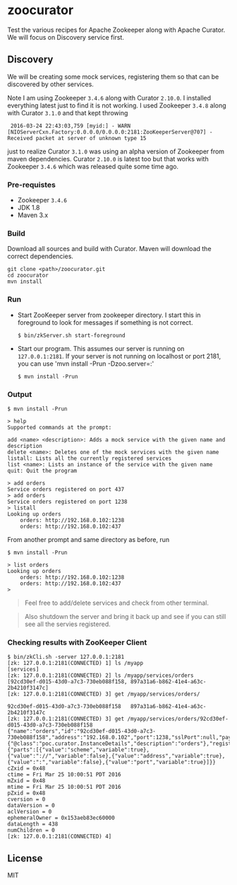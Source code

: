 # zoocurator

Test the various recipes for Apache Zookeeper along with Apache Curator.
We will focus on Discovery service first.

## Discovery
We will be creating some mock services, registering them so that can be discovered by other services.

Note I am using Zookeeper `3.4.6` along with Curator `2.10.0`.
I installed everything latest just to find it is not working. I used Zookeeper `3.4.8` along with Curator `3.1.0` and that kept throwing

     2016-03-24 22:43:03,759 [myid:] - WARN  [NIOServerCxn.Factory:0.0.0.0/0.0.0.0:2181:ZooKeeperServer@707] - Received packet at server of unknown type 15

just to realize Curator `3.1.0` was using an alpha version of Zookeeper from maven dependencies. Curator `2.10.0` is latest too but that works with Zookeeper `3.4.6` which was released quite some time ago.

### Pre-requistes
- Zookeeper `3.4.6`
- JDK 1.8
- Maven 3.x

### Build
Download all sources and build with Curator. Maven will download the correct dependencies.

    git clone <path>/zoocurator.git
    cd zoocurator
    mvn install

### Run
- Start ZooKeeper server from zookeeper directory. I start this in foreground to look for messages if something is not correct.

      $ bin/zkServer.sh start-foreground

- Start our program.
This assumes our server is running on `127.0.0.1:2181`. If your server is not running on localhost or port 2181, you can use 'mvn install -Prun -Dzoo.server=<server>:<port>'

      $ mvn install -Prun

### Output

    $ mvn install -Prun

    > help
    Supported commands at the prompt:

    add <name> <description>: Adds a mock service with the given name and description
    delete <name>: Deletes one of the mock services with the given name
    listall: Lists all the currently registered services
    list <name>: Lists an instance of the service with the given name
    quit: Quit the program

    > add orders
    Service orders registered on port 437
    > add orders
    Service orders registered on port 1238
    > listall
    Looking up orders
    	orders: http://192.168.0.102:1238
    	orders: http://192.168.0.102:437

From another prompt and same directory as before, run

    $ mvn install -Prun

    > list orders
    Looking up orders
    	orders: http://192.168.0.102:1238
    	orders: http://192.168.0.102:437
    >

> Feel free to add/delete services and check from other terminal.

> Also shutdown the server and bring it back up and see if you can still see all the servies registered.

### Checking results with ZooKeeper Client

    $ bin/zkCli.sh -server 127.0.0.1:2181
    [zk: 127.0.0.1:2181(CONNECTED) 1] ls /myapp
    [services]
    [zk: 127.0.0.1:2181(CONNECTED) 2] ls /myapp/services/orders
    [92cd30ef-d015-43d0-a7c3-730eb088f158, 897a31a6-b862-41e4-a63c-2b4210f3147c]
    [zk: 127.0.0.1:2181(CONNECTED) 3] get /myapp/services/orders/

    92cd30ef-d015-43d0-a7c3-730eb088f158   897a31a6-b862-41e4-a63c-2b4210f3147c
    [zk: 127.0.0.1:2181(CONNECTED) 3] get /myapp/services/orders/92cd30ef-d015-43d0-a7c3-730eb088f158
    {"name":"orders","id":"92cd30ef-d015-43d0-a7c3-730eb088f158","address":"192.168.0.102","port":1238,"sslPort":null,"payload":{"@class":"poc.curator.InstanceDetails","description":"orders"},"registrationTimeUTC":1458925251363,"serviceType":"DYNAMIC","uriSpec":{"parts":[{"value":"scheme","variable":true},{"value":"://","variable":false},{"value":"address","variable":true},{"value":":","variable":false},{"value":"port","variable":true}]}}
    cZxid = 0x48
    ctime = Fri Mar 25 10:00:51 PDT 2016
    mZxid = 0x48
    mtime = Fri Mar 25 10:00:51 PDT 2016
    pZxid = 0x48
    cversion = 0
    dataVersion = 0
    aclVersion = 0
    ephemeralOwner = 0x153aeb83ec60000
    dataLength = 438
    numChildren = 0
    [zk: 127.0.0.1:2181(CONNECTED) 4]


## License

MIT 
